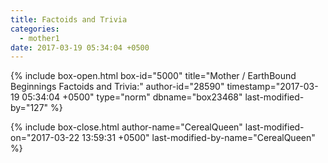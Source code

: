 ```yaml
---
title: Factoids and Trivia
categories:
  - mother1
date: 2017-03-19 05:34:04 +0500
---
```

{% include box-open.html box-id="5000" title="Mother / EarthBound Beginnings Factoids and Trivia:" author-id="28590" timestamp="2017-03-19 05:34:04 +0500" type="norm" dbname="box23468" last-modified-by="127" %}

{% include box-close.html author-name="CerealQueen" last-modified-on="2017-03-22 13:59:31 +0500" last-modified-by-name="CerealQueen" %}
